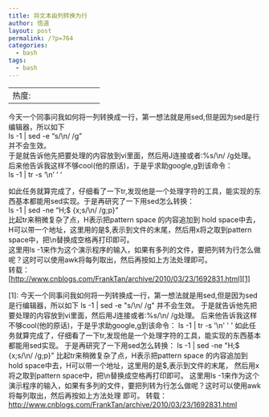 ```yaml
---
title: 将文本由列转换为行
author: 悟道
layout: post
permalink: /?p=764
categories:
  - bash
tags:
  - bash
---
```

<table>
  <tr cellpadding=0><td>
    热度:
  </td><td cellpadding=0><img src='http://210.75.224.29/wordpress/wp-content/plugins/statpresscn/images/sun.gif' width=10 height=10 border=0 /></td><td cellpadding=0><img src='http://210.75.224.29/wordpress/wp-content/plugins/statpresscn/images/sun_dark.gif' width=10 height=10 border=0 /></td><td cellpadding=0><img src='http://210.75.224.29/wordpress/wp-content/plugins/statpresscn/images/sun_dark.gif' width=10 height=10 border=0 /></td><td cellpadding=0><img src='http://210.75.224.29/wordpress/wp-content/plugins/statpresscn/images/sun_dark.gif' width=10 height=10 border=0 /></td><td cellpadding=0><img src='http://210.75.224.29/wordpress/wp-content/plugins/statpresscn/images/sun_dark.gif' width=10 height=10 border=0 /></td></tr>
</table>

今天一个同事问我如何将一列转换成一行，第一想法就是用sed,但是因为sed是行编辑器，所以如下  
ls -1 | sed -e &#8220;s/\n/ /g&#8221;  
并不会生效。  
于是就告诉他先把要处理的内容放到vi里面，然后用J连接或者:%s/\n/ /g处理。后来他告诉我这样不够cool(他的原话)，于是乎求助google,g到该命令：  
ls -1 | tr -s &#8216;\n&#8217; &#8216; &#8216;

如此任务就算完成了，仔细看了一下tr,发现他是一个处理字符的工具，能实现的东西基本都能用sed实现。于是再研究了一下用sed怎么转换：  
ls -1 | sed -ne &#8220;H;$ {x;s/\n/ /g;p}&#8221;  
比起tr来稍微复杂了点，H表示把pattern space 的内容追加到 hold space中去，H可以带一个地址，这里用的是$,表示到文件的末尾，然后用x将之取到pattern space中，把\n替换成空格再打印即可。  
这里用ls -1来作为这个演示程序的输入，如果有多列的文件，要把列转为行怎么做呢？这时可以使用awk将每列取出，然后再按如上方法处理即可。  
转载：[http://www.cnblogs.com/FrankTan/archive/2010/03/23/1692831.html][1]

 [1]: 今天一个同事问我如何将一列转换成一行，第一想法就是用sed,但是因为sed是行编辑器，所以如下  ls -1 | sed -e "s/\n/ /g"   并不会生效。  于是就告诉他先把要处理的内容放到vi里面，然后用J连接或者:%s/\n/ /g处理。 后来他告诉我这样不够cool(他的原话)，于是乎求助google,g到该命令：  ls -1 | tr -s '\n' ' ' 如此任务就算完成了，仔细看了一下tr,发现他是一个处理字符的工具，能实现的东西基本都能用sed实现。 于是再研究了一下用sed怎么转换：  ls -1 | sed -ne "H;$ {x;s/\n/ /g;p}"  比起tr来稍微复杂了点，H表示把pattern space 的内容追加到 hold space中去，H可以带一个地址，这里用的是$,表示到文件的末尾， 然后用x将之取到pattern space中，把\n替换成空格再打印即可。  这里用ls -1来作为这个演示程序的输入，如果有多列的文件，要把列转为行怎么做呢？这时可以使用awk将每列取出，然后再按如上方法处理 即可。  转载：http://www.cnblogs.com/FrankTan/archive/2010/03/23/1692831.html